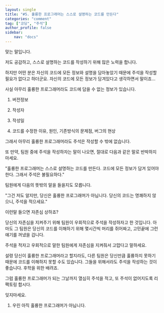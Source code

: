 ```yaml
---
layout: single
title: "#5. 훌륭한 프로그래머는 스스로 설명하는 코드를 만든다"
categories: "comment"
tag: ["코딩", "주석"]
author_profile: false
sidebar: 
    nav: "docs"
---
```


맞는 말입니다.

저도 공감하고, 스스로 설명하는 코드를 작성하기 위해 많은 노력을 합니다.

하지만 어떤 분은 자신의 코드에 모든 정보와 설명을 담아놓았기 때문에 주석을 작성할 필요가 없다고 하더군요. 자신의 코드에 모든 정보가 담겨있다고 생각하면서 말이죠...

사실 아무리 훌륭한 프로그래머라도 코드에 담을 수 없는 정보가 있습니다.

1. 버전정보

2. 작성자

3. 작성일

4. 코드를 수정한 이유, 원인, 기존방식의 문제점, 버그의 현상

그래서 아무리 훌륭한 프로그래머라도 주석은 작성할 수 밖에 없습니다.

또 만약, 팀원 중에 주석을 작성하자는 말이 나오면, 절대로 다음과 같은 말로 반박하지 마세요.

"훌륭한 프로그래머는 스스로 설명하는 코드를 만든다. 코드에 모든 정보가 담겨 있어야 한다. 그래서 주석은 불필요하다."

팀원에게 다음의 뜻밖의 말을 들을지도 모릅니다.

"그건 저도 알지만, 당신은 훌륭한 프로그래머가 아닙니다. 당신의 코드는 명쾌하지 않으니, 주석을 적으세요."

이런말 들으면 자존심 상하죠?

당신의 자존심을 지켜주기 위해 팀원이 우회적으로 주석을 작성하자고 한 것입니다. 아마도 그 팀원은 당신의 코드를 이해하기 위해 몇시간씩 머리를 쥐어짜고, 고민끝에 그런 얘기를 꺼냈을 겁니다.

주석을 적자고 우회적으로 말한 팀원에게 자존심을 지켜줘서 고맙다고 말하세요.

설령 당신이 훌륭한 프로그래머라고 할지라도, 다른 팀원은 당신만큼 훌륭하지 못하기 때문에 코드를 이해하지 못할 수도 있습니다. 그들을 위해서라도 주석을 작성하는 것이 좋습니다. 후학을 위한 배려죠.

그럼 훌륭한 프로그래머가 되는 그날까지 열심히 주석을 적고, 또 주석이 없어지도록 리팩토링 합시다.

잊지마세요.

1. 우린 아직 훌륭한 프로그래머가 아닙니다.